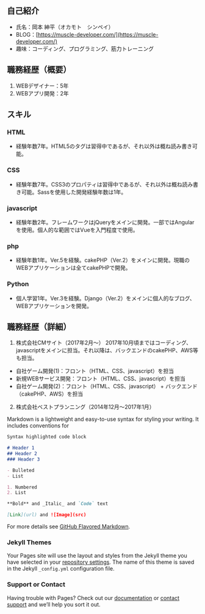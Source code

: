 ## 自己紹介

- 氏名：岡本 紳平（オカモト　シンペイ）
- BLOG：[https://muscle-developer.com/](https://muscle-developer.com/)
- 趣味：コーディング、プログラミング、筋力トレーニング

## 職務経歴（概要）

1. WEBデザイナー：5年
2. WEBアプリ開発：2年

## スキル

### HTML
- 経験年数7年。HTML5のタグは習得中であるが、それ以外は概ね読み書き可能。

### CSS
- 経験年数7年。CSS3のプロパティは習得中であるが、それ以外は概ね読み書き可能。Sassを使用した開発経験年数は1年。

### javascript
- 経験年数2年。フレームワークはjQueryをメインに開発。一部ではAngularを使用。個人的な範囲ではVueを入門程度で使用。

### php
- 経験年数1年。Ver.5を経験。cakePHP（Ver.2）をメインに開発。現職のWEBアプリケーションは全てcakePHPで開発。

### Python
- 個人学習1年。Ver.3を経験。Django（Ver.2）をメインに個人的なブログ、WEBアプリケーションを開発。

## 職務経歴（詳細）

1. 株式会社CMサイト（2017年2月〜）
2017年10月頃まではコーディング、javascriptをメインに担当。それ以降は、バックエンドのcakePHP、AWS等も担当。
- 自社ゲーム開発(1)：フロント（HTML、CSS、javascript）を担当
- 新規WEBサービス開発：フロント（HTML、CSS、javascript）を担当
- 自社ゲーム開発(2)：フロント（HTML、CSS、javascript） + バックエンド（cakePHP、AWS）を担当 

2. 株式会社ベストプランニング（2014年12月〜2017年1月）


Markdown is a lightweight and easy-to-use syntax for styling your writing. It includes conventions for

```markdown
Syntax highlighted code block

# Header 1
## Header 2
### Header 3

- Bulleted
- List

1. Numbered
2. List

**Bold** and _Italic_ and `Code` text

[Link](url) and ![Image](src)
```

For more details see [GitHub Flavored Markdown](https://guides.github.com/features/mastering-markdown/).

### Jekyll Themes

Your Pages site will use the layout and styles from the Jekyll theme you have selected in your [repository settings](https://github.com/Bicepper/Bicepper.github.io/settings). The name of this theme is saved in the Jekyll `_config.yml` configuration file.

### Support or Contact

Having trouble with Pages? Check out our [documentation](https://help.github.com/categories/github-pages-basics/) or [contact support](https://github.com/contact) and we’ll help you sort it out.
